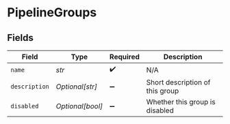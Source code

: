 # PipelineGroups


## Fields

| Field                           | Type                            | Required                        | Description                     |
| ------------------------------- | ------------------------------- | ------------------------------- | ------------------------------- |
| `name`                          | *str*                           | :heavy_check_mark:              | N/A                             |
| `description`                   | *Optional[str]*                 | :heavy_minus_sign:              | Short description of this group |
| `disabled`                      | *Optional[bool]*                | :heavy_minus_sign:              | Whether this group is disabled  |